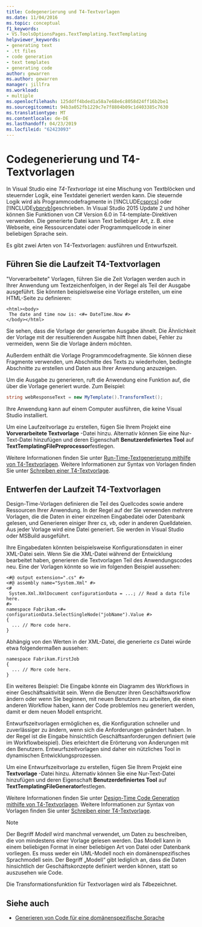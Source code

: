 ```yaml
---
title: Codegenerierung und T4-Textvorlagen
ms.date: 11/04/2016
ms.topic: conceptual
f1_keywords:
- VS.ToolsOptionsPages.TextTemplating.TextTemplating
helpviewer_keywords:
- generating text
- .tt files
- code generation
- text templates
- generating code
author: gewarren
ms.author: gewarren
manager: jillfra
ms.workload:
- multiple
ms.openlocfilehash: 125ddff4bded1a58a7e68e6c8058d24ff16b2be1
ms.sourcegitcommit: 94b3a052fb1229c7e7f8804b09c1d403385c7630
ms.translationtype: MT
ms.contentlocale: de-DE
ms.lasthandoff: 04/23/2019
ms.locfileid: "62423093"
---
```

# <a name="code-generation-and-t4-text-templates"></a>Codegenerierung und T4-Textvorlagen

In Visual Studio eine *T4-Textvorlage* ist eine Mischung von Textblöcken und steuernder Logik, eine Textdatei generiert werden kann. Die steuernde Logik wird als Programmcodefragmente in [!INCLUDE[csprcs](../data-tools/includes/csprcs_md.md)] oder [!INCLUDE[vbprvb](../code-quality/includes/vbprvb_md.md)]geschrieben. In Visual Studio 2015 Update 2 und höher können Sie Funktionen von C# Version 6.0 in T4-template-Direktiven verwenden. Die generierte Datei kann Text beliebiger Art, z. B. eine Webseite, eine Ressourcendatei oder Programmquellcode in einer beliebigen Sprache sein.

Es gibt zwei Arten von T4-Textvorlagen: ausführen und Entwurfszeit.

## <a name="run-time-t4-text-templates"></a>Führen Sie die Laufzeit T4-Textvorlagen

"Vorverarbeitete" Vorlagen, führen Sie die Zeit Vorlagen werden auch in Ihrer Anwendung um Textzeichenfolgen, in der Regel als Teil der Ausgabe ausgeführt. Sie könnten beispielsweise eine Vorlage erstellen, um eine HTML-Seite zu definieren:

```
<html><body>
 The date and time now is: <#= DateTime.Now #>
</body></html>
```

Sie sehen, dass die Vorlage der generierten Ausgabe ähnelt. Die Ähnlichkeit der Vorlage mit der resultierenden Ausgabe hilft Ihnen dabei, Fehler zu vermeiden, wenn Sie die Vorlage ändern möchten.

Außerdem enthält die Vorlage Programmcodefragmente. Sie können diese Fragmente verwenden, um Abschnitte des Texts zu wiederholen, bedingte Abschnitte zu erstellen und Daten aus Ihrer Anwendung anzuzeigen.

Um die Ausgabe zu generieren, ruft die Anwendung eine Funktion auf, die über die Vorlage generiert wurde. Zum Beispiel:

```csharp
string webResponseText = new MyTemplate().TransformText();
```

Ihre Anwendung kann auf einem Computer ausführen, die keine Visual Studio installiert.

Um eine Laufzeitvorlage zu erstellen, fügen Sie Ihrem Projekt eine **Vorverarbeitete Textvorlage** -Datei hinzu. Alternativ können Sie eine Nur-Text-Datei hinzufügen und deren Eigenschaft **Benutzerdefiniertes Tool** auf **TextTemplatingFilePreprocessor**festlegen.

Weitere Informationen finden Sie unter [Run-Time-Textgenerierung mithilfe von T4-Textvorlagen](../modeling/run-time-text-generation-with-t4-text-templates.md). Weitere Informationen zur Syntax von Vorlagen finden Sie unter [Schreiben einer T4-Textvorlage](../modeling/writing-a-t4-text-template.md).

## <a name="design-time-t4-text-templates"></a>Entwerfen der Laufzeit T4-Textvorlagen

Design-Time-Vorlagen definieren die Teil des Quellcodes sowie andere Ressourcen Ihrer Anwendung. In der Regel auf der Sie verwenden mehrere Vorlagen, die die Daten in einer einzelnen Eingabedatei oder Datenbank gelesen, und Generieren einiger Ihrer *cs*, *vb*, oder in anderen Quelldateien. Aus jeder Vorlage wird eine Datei generiert. Sie werden in Visual Studio oder MSBuild ausgeführt.

Ihre Eingabedaten könnten beispielsweise Konfigurationsdaten in einer XML-Datei sein. Wenn Sie die XML-Datei während der Entwicklung bearbeitet haben, generieren die Textvorlagen Teil des Anwendungscodes neu. Eine der Vorlagen könnte so wie im folgenden Beispiel aussehen:

```
<#@ output extension=".cs" #>
<#@ assembly name="System.Xml" #>
<#
 System.Xml.XmlDocument configurationData = ...; // Read a data file here.
#>
namespace Fabrikam.<#= configurationData.SelectSingleNode("jobName").Value #>
{
  ... // More code here.
}
```

Abhängig von den Werten in der XML-Datei, die generierte *cs* Datei würde etwa folgendermaßen aussehen:

```
namespace Fabrikam.FirstJob
{
  ... // More code here.
}
```

Ein weiteres Beispiel: Die Eingabe könnte ein Diagramm des Workflows in einer Geschäftsaktivität sein. Wenn die Benutzer ihren Geschäftsworkflow ändern oder wenn Sie beginnen, mit neuen Benutzern zu arbeiten, die einen anderen Workflow haben, kann der Code problemlos neu generiert werden, damit er dem neuen Modell entspricht.

Entwurfszeitvorlagen ermöglichen es, die Konfiguration schneller und zuverlässiger zu ändern, wenn sich die Anforderungen geändert haben. In der Regel ist die Eingabe hinsichtlich Geschäftsanforderungen definiert (wie im Workflowbeispiel). Dies erleichtert die Erörterung von Änderungen mit den Benutzern. Entwurfszeitvorlagen sind daher ein nützliches Tool in dynamischen Entwicklungsprozessen.

Um eine Entwurfszeitvorlage zu erstellen, fügen Sie Ihrem Projekt eine **Textvorlage** -Datei hinzu. Alternativ können Sie eine Nur-Text-Datei hinzufügen und deren Eigenschaft **Benutzerdefiniertes Tool** auf **TextTemplatingFileGenerator**festlegen.

Weitere Informationen finden Sie unter [Design-Time Code Generation mithilfe von T4-Textvorlagen](../modeling/design-time-code-generation-by-using-t4-text-templates.md). Weitere Informationen zur Syntax von Vorlagen finden Sie unter [Schreiben einer T4-Textvorlage](../modeling/writing-a-t4-text-template.md).

> [!NOTE]
> Der Begriff *Modell* wird manchmal verwendet, um Daten zu beschreiben, die von mindestens einer Vorlage gelesen werden. Das Modell kann in einem beliebigen Format in einer beliebigen Art von Datei oder Datenbank vorliegen. Es muss weder ein UML-Modell noch ein domänenspezifisches Sprachmodell sein. Der Begriff „Modell“ gibt lediglich an, dass die Daten hinsichtlich der Geschäftskonzepte definiert werden können, statt so auszusehen wie Code.

Die Transformationsfunktion für Textvorlagen wird als *T4*bezeichnet.

## <a name="see-also"></a>Siehe auch

- [Generieren von Code für eine domänenspezifische Sprache](../modeling/generating-code-from-a-domain-specific-language.md)

